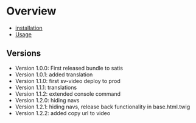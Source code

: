 Overview
========

* [installation](docs/installation.md)
* [Usage](docs/usage.md)

Versions
--------


* Version 1.0.0: First released bundle to satis
* Version 1.0.1: added translation
* Version 1.1.0: first sv-video deploy to prod
* Version 1.1.1: translations
* Version 1.1.2: extended console command
* Version 1.2.0: hiding navs
* Version 1.2.1: hiding navs, release back functionality in base.html.twig
* Version 1.2.2: added copy url to video